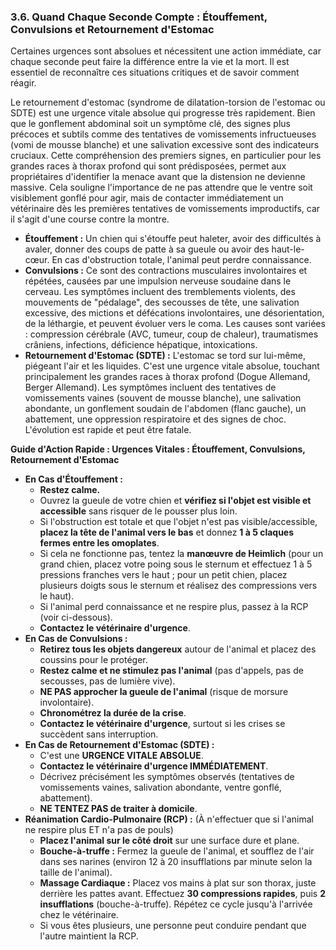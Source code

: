 ### **3.6. Quand Chaque Seconde Compte : Étouffement, Convulsions et Retournement d'Estomac**

Certaines urgences sont absolues et nécessitent une action immédiate, car chaque seconde peut faire la différence entre la vie et la mort. Il est essentiel de reconnaître ces situations critiques et de savoir comment réagir.

Le retournement d'estomac (syndrome de dilatation-torsion de l'estomac ou SDTE) est une urgence vitale absolue qui progresse très rapidement. Bien que le gonflement abdominal soit un symptôme clé, des signes plus précoces et subtils comme des tentatives de vomissements infructueuses (vomi de mousse blanche) et une salivation excessive sont des indicateurs cruciaux. Cette compréhension des premiers signes, en particulier pour les grandes races à thorax profond qui sont prédisposées, permet aux propriétaires d'identifier la menace avant que la distension ne devienne massive. Cela souligne l'importance de ne pas attendre que le ventre soit visiblement gonflé pour agir, mais de contacter immédiatement un vétérinaire dès les premières tentatives de vomissements improductifs, car il s'agit d'une course contre la montre.

*   **Étouffement :** Un chien qui s'étouffe peut haleter, avoir des difficultés à avaler, donner des coups de patte à sa gueule ou avoir des haut-le-cœur. En cas d'obstruction totale, l'animal peut perdre connaissance.
*   **Convulsions :** Ce sont des contractions musculaires involontaires et répétées, causées par une impulsion nerveuse soudaine dans le cerveau. Les symptômes incluent des tremblements violents, des mouvements de "pédalage", des secousses de tête, une salivation excessive, des mictions et défécations involontaires, une désorientation, de la léthargie, et peuvent évoluer vers le coma. Les causes sont variées : compression cérébrale (AVC, tumeur, coup de chaleur), traumatismes crâniens, infections, déficience hépatique, intoxications.
*   **Retournement d'Estomac (SDTE) :** L'estomac se tord sur lui-même, piégeant l'air et les liquides. C'est une urgence vitale absolue, touchant principalement les grandes races à thorax profond (Dogue Allemand, Berger Allemand). Les symptômes incluent des tentatives de vomissements vaines (souvent de mousse blanche), une salivation abondante, un gonflement soudain de l'abdomen (flanc gauche), un abattement, une oppression respiratoire et des signes de choc. L'évolution est rapide et peut être fatale.

**Guide d'Action Rapide : Urgences Vitales : Étouffement, Convulsions, Retournement d'Estomac**

*   **En Cas d'Étouffement :**
    *   **Restez calme.**
    *   Ouvrez la gueule de votre chien et **vérifiez si l'objet est visible et accessible** sans risquer de le pousser plus loin.
    *   Si l'obstruction est totale et que l'objet n'est pas visible/accessible, **placez la tête de l'animal vers le bas** et donnez **1 à 5 claques fermes entre les omoplates**.
    *   Si cela ne fonctionne pas, tentez la **manœuvre de Heimlich** (pour un grand chien, placez votre poing sous le sternum et effectuez 1 à 5 pressions franches vers le haut ; pour un petit chien, placez plusieurs doigts sous le sternum et réalisez des compressions vers le haut).
    *   Si l'animal perd connaissance et ne respire plus, passez à la RCP (voir ci-dessous).
    *   **Contactez le vétérinaire d'urgence**.
*   **En Cas de Convulsions :**
    *   **Retirez tous les objets dangereux** autour de l'animal et placez des coussins pour le protéger.
    *   **Restez calme et ne stimulez pas l'animal** (pas d'appels, pas de secousses, pas de lumière vive).
    *   **NE PAS approcher la gueule de l'animal** (risque de morsure involontaire).
    *   **Chronométrez la durée de la crise**.
    *   **Contactez le vétérinaire d'urgence**, surtout si les crises se succèdent sans interruption.
*   **En Cas de Retournement d'Estomac (SDTE) :**
    *   C'est une **URGENCE VITALE ABSOLUE**.
    *   **Contactez le vétérinaire d'urgence IMMÉDIATEMENT**.
    *   Décrivez précisément les symptômes observés (tentatives de vomissements vaines, salivation abondante, ventre gonflé, abattement).
    *   **NE TENTEZ PAS de traiter à domicile**.
*   **Réanimation Cardio-Pulmonaire (RCP) :** (À n'effectuer que si l'animal ne respire plus ET n'a pas de pouls)
    *   **Placez l'animal sur le côté droit** sur une surface dure et plane.
    *   **Bouche-à-truffe :** Fermez la gueule de l'animal, et soufflez de l'air dans ses narines (environ 12 à 20 insufflations par minute selon la taille de l'animal).
    *   **Massage Cardiaque :** Placez vos mains à plat sur son thorax, juste derrière les pattes avant. Effectuez **30 compressions rapides**, puis **2 insufflations** (bouche-à-truffe). Répétez ce cycle jusqu'à l'arrivée chez le vétérinaire.
    *   Si vous êtes plusieurs, une personne peut conduire pendant que l'autre maintient la RCP. 